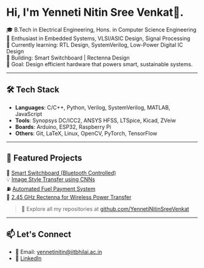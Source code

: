 # Hi, I'm Yenneti Nitin Sree Venkat👋.

🎓 B.Tech in Electrical Engineering, Hons. in Computer Science Engineering
🔧 Enthusiast in Embedded Systems, VLSI/ASIC Design, Signal Processing  
🌱 Currently learning: RTL Design, SystemVerilog, Low-Power Digital IC Design  
🚀 Building: Smart Switchboard | Rectenna Design  
🎯 Goal: Design efficient hardware that powers smart, sustainable systems.

---

## 🛠️ Tech Stack

- **Languages**: C/C++, Python, Verilog, SystemVerilog, MATLAB, JavaScript  
- **Tools**: Synopsys DC/ICC2, ANSYS HFSS, LTSpice, Kicad, ZVeiw 
- **Boards**:  Arduino, ESP32, Raspberry Pi   
- **Others**: Git, LaTeX, Linux, OpenCV, PyTorch, TensorFlow

---

## 🚀 Featured Projects

🔌 [Smart Switchboard (Bluetooth Controlled)](https://github.com/YennetiNitinSreeVenkat/Smart_Switch)  
💡 [Image Style Transfer using CNNs](https://github.com/haricharan16/styltoonizing)  
⛽ [Automated Fuel Payment System](https://github.com/YennetiNitinSreeVenkat/Automated_Fuel_Payment_System)  
📡 [2.45 GHz Rectenna for Wireless Power Transfer](https://github.com/your-username/project-name)  

> 🔗 Explore all my repositories at [github.com/YennetiNitinSreeVenkat](https://github.com/YennetiNitinSreeVenkat)

---

## 📫 Let's Connect

- 📧 Email: yennetinitin@iitbhilai.ac.in  
- 💼 [LinkedIn](https://www.linkedin.com/in/yenneti-nitin-sree-venkat-1a1746282/)  

